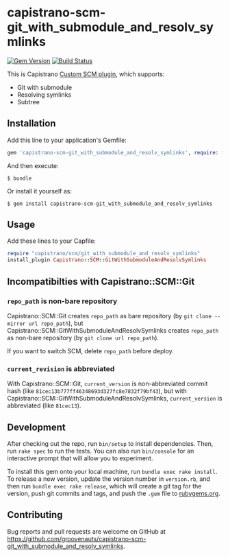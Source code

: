 # capistrano-scm-git_with_submodule_and_resolv_symlinks

[![Gem Version](https://badge.fury.io/rb/capistrano-scm-git_with_submodule_and_resolv_symlinks.png)](https://rubygems.org/gems/capistrano-scm-git_with_submodule_and_resolv_symlinks) [![Build Status](https://secure.travis-ci.org/groovenauts/capistrano-scm-git_with_submodule_and_resolv_symlinks.png)](https://travis-ci.org/groovenauts/capistrano-scm-git_with_submodule_and_resolv_symlinks)

This is Capistrano [Custom SCM plugin](http://capistranorb.com/documentation/advanced-features/custom-scm/), which supports:

- Git with submodule
- Resolving symlinks
- Subtree

## Installation

Add this line to your application's Gemfile:

```ruby
gem 'capistrano-scm-git_with_submodule_and_resolv_symlinks', require: false
```

And then execute:

    $ bundle

Or install it yourself as:

    $ gem install capistrano-scm-git_with_submodule_and_resolv_symlinks

## Usage

Add these lines to your Capfile:

```ruby
require "capistrano/scm/git_with_submodule_and_resolv_symlinks"
install_plugin Capistrano::SCM::GitWithSubmoduleAndResolvSymlinks
```

## Incompatibilties with Capistrano::SCM::Git

### `repo_path` is non-bare repository

Capistrano::SCM::Git creates `repo_path` as bare repository (by `git clone --mirror url repo_path`),
but Capistrano::SCM::GitWithSubmoduleAndResolvSymlinks creates `repo_path` as non-bare repository
(by `git clone url repo_path`).

If you want to switch SCM, delete `repo_path` before deploy.

### `current_revision` is abbreviated

With Capistrano::SCM::Git, `current_version` is non-abbreviated commit hash (like `81cec13b777ff46348693d327fc8e7832f79bf43`),
but with Capistrano::SCM::GitWithSubmoduleAndResolvSymlinks, `current_version` is abbreviated (like `81cec13`).

## Development

After checking out the repo, run `bin/setup` to install dependencies. Then, run `rake spec` to run the tests. You can also run `bin/console` for an interactive prompt that will allow you to experiment.

To install this gem onto your local machine, run `bundle exec rake install`. To release a new version, update the version number in `version.rb`, and then run `bundle exec rake release`, which will create a git tag for the version, push git commits and tags, and push the `.gem` file to [rubygems.org](https://rubygems.org).

## Contributing

Bug reports and pull requests are welcome on GitHub at https://github.com/groovenauts/capistrano-scm-git_with_submodule_and_resolv_symlinks.


